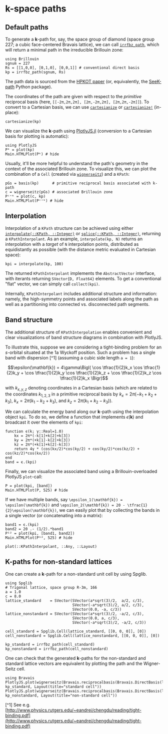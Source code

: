 # **k**-space paths

## Default paths

To generate a **k**-path for, say, the space group of diamond (space group 227; a cubic face-centered Bravais lattice), we can call [`irrfbz_path`](@ref), which will return a minimal path in the irreducible Brillouin zone:
```@example kpath
using Brillouin
sgnum = 227
Rs = [[1,0,0], [0,1,0], [0,0,1]] # conventional direct basis
kp = irrfbz_path(sgnum, Rs)
```
The path data is sourced from the [HPKOT paper](http://dx.doi.org/10.1016/j.commatsci.2016.10.015) (or, equivalently, the [SeeK-path](https://github.com/giovannipizzi/seekpath) Python package). 

The coordinates of the path are given with respect to the *primitive* reciprocal basis (here, `[[-2π,2π,2π], [2π,-2π,2π], [2π,2π,-2π]]`). To convert to a Cartesian basis, we can use [`cartesianize`](@ref) or [`cartesianize!`](@ref) (in-place):
```@example kpath
cartesianize(kp)
```
We can visualize the **k**-path using [PlotlyJS.jl](https://github.com/JuliaPlots/PlotlyJS.jl) (conversion to a Cartesian basis for plotting is automatic):
```@example kpath
using PlotlyJS
Pᵏ = plot(kp)
Main.HTMLPlot(Pᵏ) # hide
```

Usually, it'll be more helpful to understand the path's geometry in the context of the associated Brillouin zone. To visualize this, we can plot the combination of a `Cell` (created via [`wignerseitz`](@ref)) and a `KPath`:
```@example kpath
pGs = basis(kp)      # primitive reciprocal basis associated with k-path
c = wignerseitz(pGs) # associated Brillouin zone
Pᶜ⁺ᵏ = plot(c, kp)
Main.HTMLPlot(Pᶜ⁺ᵏ) # hide
```

## Interpolation
Interpolation of a `KPath` structure can be achieved using either [`interpolate(::KPath, ::Integer)`](@ref) or [`splice(::KPath, ::Integer)`](@ref), returning a `KPathInterpolant`.
As an example, `interpolate(kp, N)` returns an interpolation with a *target* of `N` interpolation points, distributed as equidistantly as possible (with the distance metric evaluated in Cartesian space):
```@example kpath
kpi = interpolate(kp, 100)
```
The returned `KPathInterpolant` implements the `AbstractVector` interface, with iterants returning `SVector{D, Float64}` elements.
To get a conventional "flat" vector, we can simply call `collect(kpi)`.

Internally, `KPathInterpolant` includes additional structure and information: namely, the high-symmetry points and associated labels along the path as well as a partitioning into connected vs. disconnected path segments.

## Band structure
The additional structure of `KPathInterpolation` enables convenient and clear visualizations of band structure diagrams in combination with PlotlyJS.

To illustrate this, suppose we are considering a tight-binding problem for an *s*-orbital situated at the 1a Wyckoff position. Such a problem has a single band with dispersion [^1] (assuming a cubic side length ``a = 1``):
```math
\epsilon(\mathbf{k})
=
4\gamma\Bigl(
    \cos \tfrac{1}{2}k_x \cos \tfrac{1}{2}k_y +
    \cos \tfrac{1}{2}k_y \cos \tfrac{1}{2}k_z +
    \cos \tfrac{1}{2}k_z \cos \tfrac{1}{2}k_x
    \Bigr)
```
with $k_{x,y,z}$ denoting coordinates in a Cartesian basis (which are related to the coordinates $k_{1,2,3}$ in a primitive reciprocal basis by $k_x = 2π(-k_1+k_2+k_3)$, $k_x = 2π(k_1-k_2+k_3)$, and $k_z = 2π(k_1+k_2-k_3)$).

We can calculate the energy band along our **k**-path using the interpolation object `kpi`. To do so, we define a function that implements $\epsilon(\mathbf{k})$ and broadcast it over the elements of `kpi`:
```@example kpath
function ϵ(k; γ::Real=1.0)
    kx = 2π*(-k[1]+k[2]+k[3])
    ky = 2π*(+k[1]-k[2]+k[3])
    kz = 2π*(+k[1]+k[2]-k[3])
    return 4γ * (cos(kx/2)*cos(ky/2) + cos(ky/2)*cos(kz/2) + cos(kz/2)*cos(kx/2))
end
band = ϵ.(kpi)
```

Finally, we can visualize the associated band using a Brillouin-overloaded PlotlyJS `plot`-call:
```@example kpath
P = plot(kpi, [band])
Main.HTMLPlot(P, 525) # hide
```

If we have multiple bands, say ``\epsilon_1(\mathbf{k}) = \epsilon(\mathbf{k})`` and ``\epsilon_2(\mathbf{k}) = 20 - \tfrac{1}{2}\epsilon(\mathbf{k})``, we can easily plot that by collecting the bands in a single vector (or concatenating into a matrix):
```@example kpath
band1 = ϵ.(kpi)
band2 = 20 .- (1/2).*band1
P¹² = plot(kpi, [band1, band2])
Main.HTMLPlot(P¹², 525) # hide
```

```@docs
plot(::KPathInterpolant, ::Any, ::Layout)
```

## K-paths for non-standard lattices
One can create a **k**-path for a non-standard unit cell by using Spglib.
```@example kpath
using Spglib
# Trigonal lattice, space group R-3m, 166
a = 1.0
c = 8.0
lattice_standard    = SVector(SVector(a*sqrt(3)/2,  a/2, c/3),
                              SVector(-a*sqrt(3)/2, a/2, c/3),
                              SVector(0.0, -a, c/3))
lattice_nonstandard = SVector(SVector(a*sqrt(3)/2, -a/2, c/3),
                              SVector(0.0, a, c/3),
                              SVector(-a*sqrt(3)/2, -a/2, c/3))

cell_standard = Spglib.Cell(lattice_standard, [[0, 0, 0]], [0])
cell_nonstandard = Spglib.Cell(lattice_nonstandard, [[0, 0, 0]], [0])

kp_standard = irrfbz_path(cell_standard)
kp_nonstandard = irrfbz_path(cell_nonstandard)
```

One can check that the generated **k**-paths for the non-standard and standard lattice vectors are equivalent by plotting the path and the Wigner-Seitz cell.
```@example kpath
using Bravais
PlotlyJS.plot(wignerseitz(Bravais.reciprocalbasis(Bravais.DirectBasis(lattice_standard))), kp_standard, Layout(title="standard cell"))
PlotlyJS.plot(wignerseitz(Bravais.reciprocalbasis(Bravais.DirectBasis(lattice_nonstandard))), kp_nonstandard, Layout(title="non-standard cell"))
```

[^1] See e.g. [http://www.physics.rutgers.edu/~eandrei/chengdu/reading/tight-binding.pdf](http://www.physics.rutgers.edu/~eandrei/chengdu/reading/tight-binding.pdf)